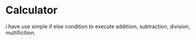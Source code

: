 # Calculator
i have use simple if else condition to execute additiion, subtraction, division, multificition.

